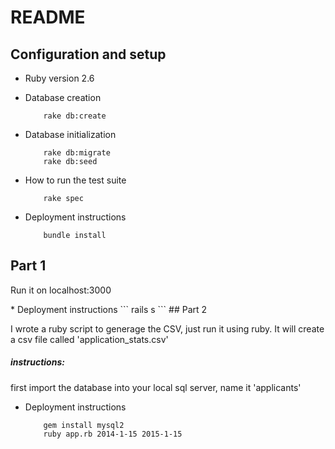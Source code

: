 # README

## Configuration and setup

* Ruby version 2.6

* Database creation
	```
		rake db:create
	```

* Database initialization
	```
		rake db:migrate
		rake db:seed
	```

* How to run the test suite
	```
		rake spec
	```

* Deployment instructions
	```
		bundle install
	```

## Part 1

<p>Run it on localhost:3000</p>
* Deployment instructions
	```
		rails s
	```
## Part 2

<p>I wrote a ruby script to generage the CSV, just run it using ruby.  It will create a csv file called 'application_stats.csv'</p>

<h5>instructions:</h5>
<p>first import the database into your local sql server, name it 'applicants'</p>

* Deployment instructions
	```
		gem install mysql2
		ruby app.rb 2014-1-15 2015-1-15
	```
	